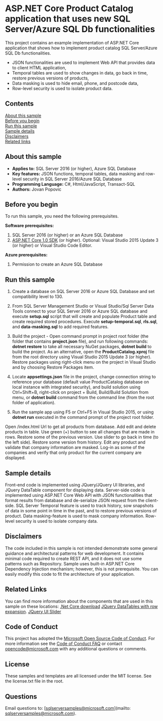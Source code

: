 # ASP.NET Core Product Catalog application that uses new SQL Server/Azure SQL Db functionalities 

This project contains an example implementation of ASP.NET Core application that shows how to implement product catalog SQL Server/Azure SQL Db functionalities.
- JSON functionalities are used to implement Web API that provides data to client HTML application,
- Temporal tables are used to show changes in data, go back in time, restore previous versions of products,
- Data masking is used to hide email, phone, and postcode data,
- Row-level security is used to isolate product data.

## Contents

[About this sample](#about-this-sample)<br/>
[Before you begin](#before-you-begin)<br/>
[Run this sample](#run-this-sample)<br/>
[Sample details](#sample-details)<br/>
[Disclaimers](#disclaimers)<br/>
[Related links](#related-links)<br/>

<a name=about-this-sample></a>

## About this sample

- **Applies to:** SQL Server 2016 (or higher), Azure SQL Database
- **Key features:** JSON functions, temporal tables, data masking and row-level security in SQL Server 2016/Azure SQL Database
- **Programming Language:** C#, Html/JavaScript, Transact-SQL
- **Authors:** Jovan Popovic

<a name=before-you-begin></a>

## Before you begin

To run this sample, you need the following prerequisites.

**Software prerequisites:**

1. SQL Server 2016 (or higher) or an Azure SQL Database
2. [ASP.NET Core 1.0 SDK](https://www.microsoft.com/net/core#windows) (or higher). Optional: Visual Studio 2015 Update 3 (or higher) or Visual Studio Code Editor.

**Azure prerequisites:**

1. Permission to create an Azure SQL Database

<a name=run-this-sample></a>

## Run this sample

1. Create a database on SQL Server 2016 or Azure SQL Database and set compatibility level to 130.

2. From SQL Server Management Studio or Visual Studio/Sql Server Data Tools connect to your SQL Server 2016 or Azure SQL database and execute **setup.sql** script that will create and populate Product table and create required stored procedures. Execute **setup-temporal.sql**, **rls.sql**, and **data-masking.sql** to add required features.

3. Build the project - Open command prompt in project root folder (the folder that contains **project.json** file), and run following commands: **dotnet restore** to take all necessary NuGet packages, **dotnet build** to build the project. As an alternative, open the **ProductCatalog.xproj** file from the root directory using Visual Studio 2015 Update 3 (or higher). Restore packages using right-click menu on the project in Visual Studio and by choosing Restore Packages item.

4. Locate **appsettings.json** file in the project, change connection string to reference your database (default value ProductCatalog database on local instance with integrated security), and build solution using Ctrl+Shift+B, right-click on project + Build, Build/Build Solution from menu, or **dotnet build** command from the command line (from the root folder of application).

5. Run the sample app using F5 or Ctrl+F5 in Visual Studio 2015, or using **dotnet run** executed in the command prompt of the project root folder.  

Open /index.html Url to get all products from database. Add edit and delete products in table. Use green (+) button to see all changes that are made in rows. Restore some of the previous version. Use slider to go back in time (to the left side). Restore some version from history. Edit any product and validate that company information are masked. Log-in as some of the companies and verify that only product for the current company are displayed.

<a name=sample-details></a>

## Sample details

Front-end code is implemented using JQuery/JQuery UI libraries, and JQuery DataTable component for displaying data.
Server-side code is implemented using ASP.NET Core Web API with JSON functionalities that format results from database and de-serialize JSON request from the client-side.
SQL Server Temporal feature is used to track history, sow snapshots of data in some point in time in the past, and to restore previous versions of product.
Data masking-feature is used to mask company information.
Row-level security is used to isolate company data. 

<a name=disclaimers></a>

## Disclaimers
The code included in this sample is not intended demonstrate some general guidance and architectural patterns for web development. It contains minimal code required to create REST API, and it does not use some patterns such as Repository. Sample uses built-in ASP.NET Core Dependency Injection mechanism; however, this is not prerequisite.
You can easily modify this code to fit the architecture of your application.

<a name=related-links></a>

## Related Links

You can find more information about the components that are used in this sample on these locations: 
[.Net Core download](https://www.microsoft.com/net/core#windows)
[JQuery DataTables with row expansion](https://datatables.net/examples/api/row_details.html).
[JQuery UI Slider](https://jqueryui.com/slider/)

## Code of Conduct
This project has adopted the [Microsoft Open Source Code of Conduct](https://opensource.microsoft.com/codeofconduct/). For more information see the [Code of Conduct FAQ](https://opensource.microsoft.com/codeofconduct/faq/) or contact [opencode@microsoft.com](mailto:opencode@microsoft.com) with any additional questions or comments.

## License
These samples and templates are all licensed under the MIT license. See the license.txt file in the root.

## Questions
Email questions to: [sqlserversamples@microsoft.com](mailto: sqlserversamples@microsoft.com).
